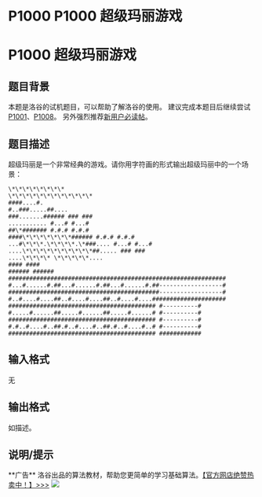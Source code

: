 # P1000 P1000 超级玛丽游戏

# P1000 超级玛丽游戏

## 题目背景

本题是洛谷的试机题目，可以帮助了解洛谷的使用。
建议完成本题目后继续尝试 [P1001](/problem/P1001)、[P1008](/problem/P1008)。
另外强烈推荐[新用户必读帖](/discuss/show/241461)。

## 题目描述

超级玛丽是一个非常经典的游戏。请你用字符画的形式输出超级玛丽中的一个场景：
```plain
\*\*\*\*\*\*\*\*
\*\*\*\*\*\*\*\*\*\*\*\*
####....#.
#..###.....##....
###.......###### ### ###
........... #...# #...#
##\*####### #.#.# #.#.#
####\*\*\*\*\*\*\*###### #.#.# #.#.#
...#\*\*\*.\*\*\*\*.\*###.... #...# #...#
....\*\*\*\*\*\*\*\*\*\*##..... ### ###
....\*\*\*\* \*\*\*\*\*....
#### ####
###### ######
##############################################################
#...#......#.##...#......#.##...#......#.##------------------#
###########################################------------------#
#..#....#....##..#....#....##..#....#....#####################
########################################## #----------#
#.....#......##.....#......##.....#......# #----------#
########################################## #----------#
#.#..#....#..##.#..#....#..##.#..#....#..# #----------#
########################################## ############
```

## 输入格式

无

## 输出格式

如描述。

## 说明/提示

\*\*广告\*\*
洛谷出品的算法教材，帮助您更简单的学习基础算法。[【官方网店绝赞热卖中！】>>>](https://item.taobao.com/item.htm?id=637730514783)
[![](https://cdn.luogu.com.cn/upload/image\_hosting/njc7dlng.png)](https://item.taobao.com/item.htm?id=637730514783)
